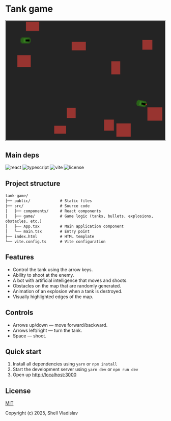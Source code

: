 # Tank game
![Game Screenshot](./.repo/screen_1.png)

## Main deps

![react](https://img.shields.io/badge/react-v19.0.0-green?style=flat-square)
![typescript](https://img.shields.io/badge/typescript-v5.7.2-lightgrey?style=flat-square)
![vite](https://img.shields.io/badge/vite-v6.1.0-yellow?style=flat-square)
![license](https://img.shields.io/badge/license-MIT-green?style=flat-square)

## Project structure

```
tank-game/
├── public/             # Static files
├── src/                # Source code
│   ├── components/     # React components
│   ├── game/           # Game logic (tanks, bullets, explosions, obstacles, etc.)
│   ├── App.tsx         # Main application component
│   └── main.tsx        # Entry point
├── index.html          # HTML template
└── vite.config.ts      # Vite configuration
```

## Features

- Control the tank using the arrow keys.
- Ability to shoot at the enemy.
- A bot with artificial intelligence that moves and shoots.
- Obstacles on the map that are randomly generated.
- Animation of an explosion when a tank is destroyed.
- Visually highlighted edges of the map.

## Controls

- Arrows up/down — move forward/backward.
- Arrows left/right — turn the tank.
- Space — shoot.

## Quick start

1. Install all dependencies using `yarn` or `npm install`
2. Start the development server using `yarn dev` or `npm run dev`
3. Open up [http://localhost:3000](http://localhost:3000)

## License

[MIT](https://github.com/FreeeeZ/tank-game/blob/main/LICENSE)

Copyright (c) 2025, Shell Vladislav